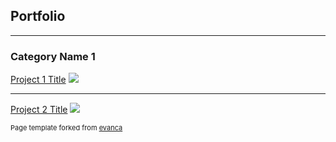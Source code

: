 ## Portfolio

---

### Category Name 1 

[Project 1 Title](/pdf/sample_presentation.pdf)
<img src="images/dummy_thumbnail.jpg?raw=true"/>

---
[Project 2 Title](http://example.com/)
<img src="images/dummy_thumbnail.jpg?raw=true"/>

<p style="font-size:11px">Page template forked from <a href="https://github.com/evanca/quick-portfolio">evanca</a></p>
<!-- Remove above link if you don't want to attibute -->
